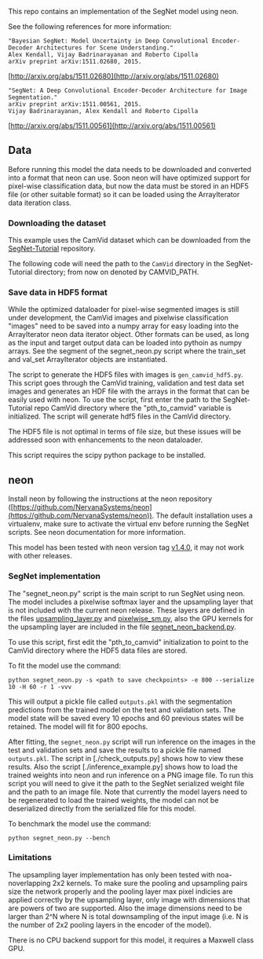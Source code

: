 
This repo contains an implementation of the SegNet model using neon.

See the following references for more information:

```
"Bayesian SegNet: Model Uncertainty in Deep Convolutional Encoder-Decoder Architectures for Scene Understanding."
Alex Kendall, Vijay Badrinarayanan and Roberto Cipolla
arXiv preprint arXiv:1511.02680, 2015.
```
[http://arxiv.org/abs/1511.02680](http://arxiv.org/abs/1511.02680)

```
"SegNet: A Deep Convolutional Encoder-Decoder Architecture for Image Segmentation."
arXiv preprint arXiv:1511.00561, 2015. 
Vijay Badrinarayanan, Alex Kendall and Roberto Cipolla
```
[http://arxiv.org/abs/1511.00561](http://arxiv.org/abs/1511.00561)

## Data

Before running this model the data needs to be downloaded and converted into a format that
neon can use.  Soon neon will have optimized support for pixel-wise classification data,
but now the data must be stored in an HDF5 file (or other suitable format) so it can be
loaded using the ArrayIterator data iteration class.

### Downloading the dataset

This example uses the CamVid dataset which can be downloaded from the 
[SegNet-Tutorial](https://github.com/alexgkendall/SegNet-Tutorial) repository.

The following code will need the path to the `CamVid` directory in the SegNet-Tutorial
directory; from now on denoted by CAMVID_PATH.


### Save data in HDF5 format

While the optimized dataloader for pixel-wise segmented images is still under development,
the CamVid images and pixelwise classification "images" need to be saved into a numpy array
for easy loading into the ArrayIterator neon data iterator object.  Other formats can be used,
as long as the input and target output data can be loaded into pythoin as numpy arrays.  See
the segment of the segnet_neon.py script where the train_set and val_set ArrayIterator objects
are instantiated.

The script to generate the HDF5 files with images is `gen_camvid_hdf5.py`.  This script goes through
the CamVid training, validation and test data set images and generates an HDF file with the arrays
in the format that can be easily used with neon.  To use the script, first enter the path to the
SegNet-Tutorial repo CamVid directory where the "pth_to_camvid" variable is initialized.
The script will generate hdf5 files in the CamVid directory.

The HDF5 file is not optimal in terms of file size, but these issues will be addressed soon with
enhancements to the neon dataloader.

This script requires the scipy python package to be installed.

## neon

Install neon by following the instructions at the neon repository
([https://github.com/NervanaSystems/neon](https://github.com/NervanaSystems/neon)).
The default installation uses a virtualenv, make sure to activate the virtual
env before running the SegNet scripts.  See neon documentation for more information.

This model has been tested with neon version tag [v1.4.0](https://github.com/NervanaSystems/neon/tree/v1.4.0), 
it may not work with other releases.


### SegNet implementation

The "segnet_neon.py" script is the main script to run SegNet using neon.  The model includes a pixelwise
softmax layer and the upsampling layer that is not included with the current
neon release.  These layers are defined in the files [upsampling_layer.py](./upsampling_layer.py) and
[pixelwise_sm.py](./pixelwise_sm.py), also the GPU kernels for the upsampling layer are included in
the file [segnet_neon_backend.py](./segnet_neon_backend.py).

To use this script, first edit the "pth_to_camvid" initialization to point to the CamVid directory
where the HDF5 data files are stored.

To fit the model use the command:
```
python segnet_neon.py -s <path to save checkpoints> -e 800 --serialize 10 -H 60 -r 1 -vvv
```
This will output a pickle file called `outputs.pkl` with the segmentation predictions
from the trained model on the test and validation sets.  The model state will be saved
every 10 epochs and 60 previous states will be retained.  The model will fit for 800
epochs.

After fitting, the `segnet_neon.py` script will run inference on the images in the test and 
validation sets and save the results to a pickle file named `outputs.pkl`.  The script in
[./check_outputs.py] shows how to view these results.  Also the script [./inference_example.py]
shows how to load the trained weights into neon and run inference on a PNG image file.  To
run this script you will need to give it the path to the SegNet serialized weight file and
the path to an image file.  Note that currently the model layers need to be regenerated to
load the trained weights, the model can not be deserialized directly from the serialized file
for this model.

To benchmark the model use the command:
```
python segnet_neon.py --bench
```

### Limitations

The upsampling layer implementation has only been tested with noa-noverlapping 2x2 kernels. To make sure the
pooling and upsampling pairs size the network properly and the pooling layer max pixel indicies are applied
correctly by the upsampling layer, only image with dimensions that are powers of two are supported.  Also
the image dimensions need to be larger than 2^N where N is total downsampling of the input image (i.e.
N is the number of 2x2 pooling layers in the encoder of the model).

There is no CPU backend support for this model, it requires a Maxwell class GPU.
